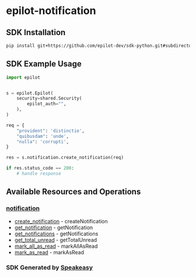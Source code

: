 # epilot-notification

<!-- Start SDK Installation -->
## SDK Installation

```bash
pip install git+https://github.com/epilot-dev/sdk-python.git#subdirectory=notification
```
<!-- End SDK Installation -->

## SDK Example Usage
<!-- Start SDK Example Usage -->
```python
import epilot


s = epilot.Epilot(
    security=shared.Security(
        epilot_auth="",
    ),
)

req = {
    "provident": 'distinctio',
    "quibusdam": 'unde',
    "nulla": 'corrupti',
}

res = s.notification.create_notification(req)

if res.status_code == 200:
    # handle response
```
<!-- End SDK Example Usage -->

<!-- Start SDK Available Operations -->
## Available Resources and Operations


### [notification](docs/sdks/notification/README.md)

* [create_notification](docs/sdks/notification/README.md#create_notification) - createNotification
* [get_notification](docs/sdks/notification/README.md#get_notification) - getNotification
* [get_notifications](docs/sdks/notification/README.md#get_notifications) - getNotifications
* [get_total_unread](docs/sdks/notification/README.md#get_total_unread) - getTotalUnread
* [mark_all_as_read](docs/sdks/notification/README.md#mark_all_as_read) - markAllAsRead
* [mark_as_read](docs/sdks/notification/README.md#mark_as_read) - markAsRead
<!-- End SDK Available Operations -->

### SDK Generated by [Speakeasy](https://docs.speakeasyapi.dev/docs/using-speakeasy/client-sdks)
